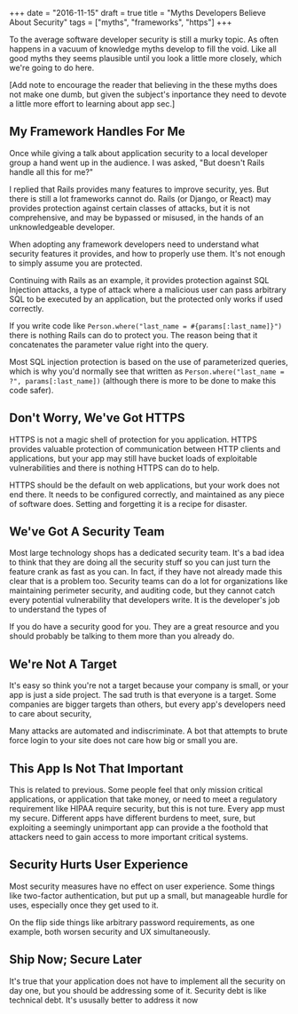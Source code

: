 +++
date = "2016-11-15"
draft = true
title = "Myths Developers Believe About Security"
tags = ["myths", "frameworks", "https"]
+++

To the average software developer security is still a murky topic. As often happens in a vacuum of knowledge myths develop to fill the void. Like all good myths they seems plausible until you look a little more closely, which we're going to do here.

[Add note to encourage the reader that believing in the these myths does not make one dumb, but given the subject's inportance they need to devote a little more effort to learning about app sec.]

## My Framework Handles For Me
Once while giving a talk about application security to a local developer group a hand went up in the audience. I was asked, "But doesn't Rails handle all this for me?"

I replied that Rails provides many features to improve security, yes. But there is still a lot frameworks cannot do. Rails (or Django, or React) may provides protection against certain classes of attacks, but it is not comprehensive, and may be bypassed or misused, in the hands of an unknowledgeable developer.

When adopting any framework developers need to understand what security features it provides, and how to properly use them. It's not enough to simply assume you are protected.

Continuing with Rails as an example, it provides protection against SQL Injection attacks, a type of attack where a malicious user can pass arbitrary SQL to be executed by an application, but the protected only works if used correctly.

If you write code like `Person.where("last_name = #{params[:last_name]}")` there is nothing Rails can do to protect you. The reason being that it concatenates the parameter value right into the query.

Most SQL injection protection is based on the use of parameterized queries, which is why you'd normally see that written as `Person.where("last_name = ?", params[:last_name])` (although there is more to be done to make this code safer).

## Don't Worry, We've Got HTTPS
HTTPS is not a magic shell of protection for you application. HTTPS provides valuable protection of communication between HTTP clients and applications, but your app may still have bucket loads of exploitable vulnerabilities and there is nothing HTTPS can do to help.

HTTPS should be the default on web applications, but your work does not end there. It needs to be configured correctly, and maintained as any piece of software does. Setting and forgetting it is a recipe for disaster.

## We've Got A Security Team
Most large technology shops has a dedicated security team. It's a bad idea to think that they are doing all the security stuff so you can just turn the feature crank as fast as you can. In fact, if they have not already made this clear that is a problem too. Security teams can do a lot for organizations like maintaining perimeter security, and auditing code, but they cannot catch every potential vulnerability that developers write. It is the developer's job to understand the types of 

If you do have a security good for you. They are a great resource and you should probably be talking to them more than you already do.

## We're Not A Target
It's easy so think you're not a target because your company is small, or your app is just a side project. The sad truth is that everyone is a target. Some companies are bigger targets than others, but every app's developers need to care about security,

Many attacks are automated and indiscriminate. A bot that attempts to brute force login to your site does not care how big or small you are.

## This App Is Not That Important
This is related to previous. Some people feel that only mission critical applications, or application that take money, or need to meet a regulatory requirement like HIPAA require security, but this is not ture. Every app must my secure. Different apps have different burdens to meet, sure, but exploiting a seemingly unimportant app can provide a the foothold that attackers need to gain access to more important critical systems.

## Security Hurts User Experience
Most security measures have no effect on user experience. Some things like two-factor authentication, but put up a small, but manageable hurdle for uses, especially once they get used to it. 

On the flip side things like arbitrary password requirements, as one example, both worsen security and UX simultaneously. 

## Ship Now; Secure Later
It's true that your application does not have to implement all the security on day one, but you should be addressing some of it. Security debt is like technical debt. It's ususally better to address it now


